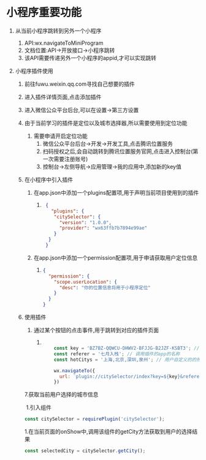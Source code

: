 # 小程序重要功能

1. 从当前小程序跳转到另外一个小程序

   1. API:wx.navigateToMiniProgram
   2. 文档位置:API->开放接口->小程序跳转
   3. 该API需要传递另外一个小程序的appid,才可以实现跳转

2. 小程序插件使用

   1. 前往fuwu.weixin.qq.com寻找自己想要的插件

   2. 进入插件详情页面,点击添加插件

   3. 进入微信公众平台后台,可以在设置->第三方设置

   4. 由于当前学习的插件是定位以及城市选择器,所以需要使用到定位功能

      1. 需要申请开启定位功能
         1. 微信公众平台后台->开发->开发工具,点击腾讯位置服务
         2. 扫码授权之后,会自动跳转到腾讯位置服务官网,点击进入控制台(第一次需要注册账号)
         3. 控制台->左侧导航->应用管理->我的应用中,添加新的key值

   5. 在小程序中引入插件

      1. 在app.json中添加一个plugins配置项,用于声明当前项目使用到的插件

         1. ```json
             {
               "plugins": {
                "citySelector": {
                  "version": "1.0.0",
                  "provider": "wx63ffb7b7894e99ae"
                }
              }
             }
            ```

            

      2. 在app.json中添加一个permission配置项,用于申请获取用户定位信息

         1. ```json
            {
              "permission": {
                "scope.userLocation": {
                  "desc": "你的位置信息将用于小程序定位"
                }
              }
            }
            ```

   6. 使用插件

      1. 通过某个按钮的点击事件,用于跳转到对应的插件页面

         1. ```javascript
            
                const key = 'BZ7BZ-QQWCU-DHWV2-BFJJG-B2JZF-KSBT3'; // 使用在腾讯位置服务申请的key
                const referer = '七月入栈'; // 调用插件的app的名称
                const hotCitys = '上海,北京,深圳,泉州'; // 用户自定义的的热门城市
            
                wx.navigateTo({
                  url: `plugin://citySelector/index?key=${key}&referer=${referer}&hotCitys=${hotCitys}`,
                })
            ```

      7.获取当前用户选择的城市信息

      ​	1.引入组件

      ```javascript
      const citySelector = requirePlugin('citySelector');
      ```

      ​	1.在当前页面的onShow中,调用该组件的getCity方法获取到用户的选择结果

      ```javascript
      const selectedCity = citySelector.getCity();
      ```

      

